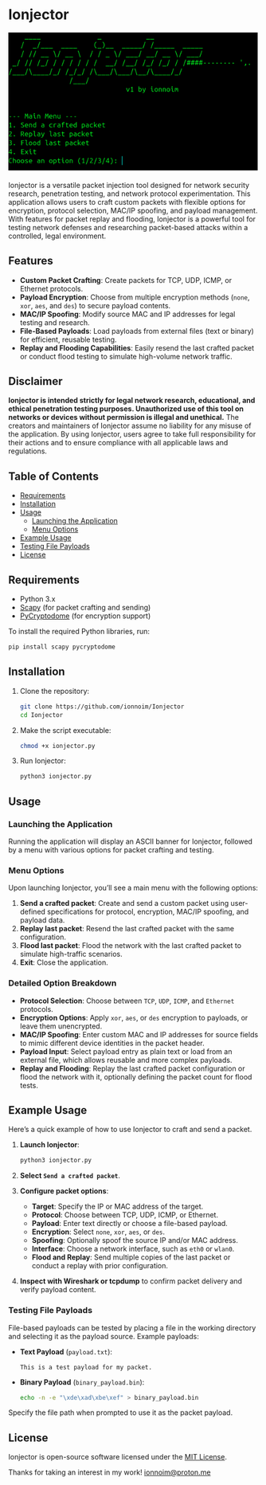 # Ionjector

![screenshot](ionjector.png)

Ionjector is a versatile packet injection tool designed for network security research, penetration testing, and network protocol experimentation. This application allows users to craft custom packets with flexible options for encryption, protocol selection, MAC/IP spoofing, and payload management. With features for packet replay and flooding, Ionjector is a powerful tool for testing network defenses and researching packet-based attacks within a controlled, legal environment.

## Features

- **Custom Packet Crafting**: Create packets for TCP, UDP, ICMP, or Ethernet protocols.
- **Payload Encryption**: Choose from multiple encryption methods (`none`, `xor`, `aes`, and `des`) to secure payload contents.
- **MAC/IP Spoofing**: Modify source MAC and IP addresses for legal testing and research.
- **File-Based Payloads**: Load payloads from external files (text or binary) for efficient, reusable testing.
- **Replay and Flooding Capabilities**: Easily resend the last crafted packet or conduct flood testing to simulate high-volume network traffic.

## Disclaimer

**Ionjector is intended strictly for legal network research, educational, and ethical penetration testing purposes. Unauthorized use of this tool on networks or devices without permission is illegal and unethical.** The creators and maintainers of Ionjector assume no liability for any misuse of the application. By using Ionjector, users agree to take full responsibility for their actions and to ensure compliance with all applicable laws and regulations.

## Table of Contents

- [Requirements](#requirements)
- [Installation](#installation)
- [Usage](#usage)
  - [Launching the Application](#launching-the-application)
  - [Menu Options](#menu-options)
- [Example Usage](#example-usage)
- [Testing File Payloads](#testing-file-payloads)
- [License](#license)

## Requirements

- Python 3.x
- [Scapy](https://scapy.net/) (for packet crafting and sending)
- [PyCryptodome](https://pycryptodome.readthedocs.io/) (for encryption support)

To install the required Python libraries, run:

```bash
pip install scapy pycryptodome
```

## Installation

1. Clone the repository:
   ```bash
   git clone https://github.com/ionnoim/Ionjector
   cd Ionjector
   ```

2. Make the script executable:
   ```bash
   chmod +x ionjector.py
   ```

3. Run Ionjector:
   ```bash
   python3 ionjector.py
   ```

## Usage

### Launching the Application

Running the application will display an ASCII banner for Ionjector, followed by a menu with various options for packet crafting and testing.

### Menu Options

Upon launching Ionjector, you’ll see a main menu with the following options:

1. **Send a crafted packet**: Create and send a custom packet using user-defined specifications for protocol, encryption, MAC/IP spoofing, and payload data.
2. **Replay last packet**: Resend the last crafted packet with the same configuration.
3. **Flood last packet**: Flood the network with the last crafted packet to simulate high-traffic scenarios.
4. **Exit**: Close the application.

### Detailed Option Breakdown

- **Protocol Selection**: Choose between `TCP`, `UDP`, `ICMP`, and `Ethernet` protocols.
- **Encryption Options**: Apply `xor`, `aes`, or `des` encryption to payloads, or leave them unencrypted.
- **MAC/IP Spoofing**: Enter custom MAC and IP addresses for source fields to mimic different device identities in the packet header.
- **Payload Input**: Select payload entry as plain text or load from an external file, which allows reusable and more complex payloads.
- **Replay and Flooding**: Replay the last crafted packet configuration or flood the network with it, optionally defining the packet count for flood tests.

## Example Usage

Here’s a quick example of how to use Ionjector to craft and send a packet.

1. **Launch Ionjector**:
   ```bash
   python3 ionjector.py
   ```

2. **Select `Send a crafted packet`**.

3. **Configure packet options**:
   - **Target**: Specify the IP or MAC address of the target.
   - **Protocol**: Choose between TCP, UDP, ICMP, or Ethernet.
   - **Payload**: Enter text directly or choose a file-based payload.
   - **Encryption**: Select `none`, `xor`, `aes`, or `des`.
   - **Spoofing**: Optionally spoof the source IP and/or MAC address.
   - **Interface**: Choose a network interface, such as `eth0` or `wlan0`.
   - **Flood and Replay**: Send multiple copies of the last packet or conduct a replay with prior configuration.

4. **Inspect with Wireshark or tcpdump** to confirm packet delivery and verify payload content.

### Testing File Payloads

File-based payloads can be tested by placing a file in the working directory and selecting it as the payload source. Example payloads:

- **Text Payload** (`payload.txt`):
  ```plaintext
  This is a test payload for my packet.
  ```
- **Binary Payload** (`binary_payload.bin`):
  ```bash
  echo -n -e "\xde\xad\xbe\xef" > binary_payload.bin
  ```

Specify the file path when prompted to use it as the packet payload.

## License

Ionjector is open-source software licensed under the [MIT License](LICENSE).

Thanks for taking an interest in my work! ionnoim@proton.me
